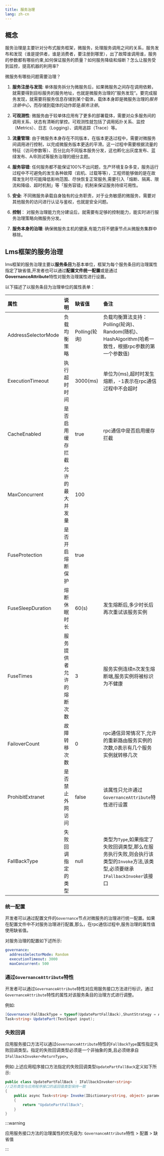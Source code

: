 ```yaml
---
title: 服务治理
lang: zh-cn
---
```


## 概念

服务治理是主要针对分布式服务框架，微服务，处理服务调用之间的关系，服务发布和发现（谁是提供者，谁是消费者，要注册到哪里），出了故障谁调用谁，服务的参数都有哪些约束,如何保证服务的质量？如何服务降级和熔断？怎么让服务受到监控，提高机器的利用率?

微服务有哪些问题需要治理？

1. **服务注册与发现**: 单体服务拆分为微服务后，如果微服务之间存在调用依赖，就需要得到目标服务的服务地址，也就是微服务治理的”服务发现“。要完成服务发现，就需要将服务信息存储到某个载体，载体本身即是微服务治理的*服务注册中心*，而存储到载体的动作即是*服务注册*。

2. **可观测性**: 微服务由于较单体应用有了更多的部署载体，需要对众多服务间的调用关系、状态有清晰的掌控。可观测性就包括了调用拓扑关系、监控（Metrics）、日志（Logging）、调用追踪（Trace）等。

3. **流量管理**: 由于微服务本身存在不同版本，在版本更迭过程中，需要对微服务间调用进行控制，以完成微服务版本更迭的平滑。这一过程中需要根据流量的特征（访问参数等）、百分比向不同版本服务分发，这也孵化出灰度发布、蓝绿发布、A/B测试等服务治理的细分主题。

4. **服务容错**: 任何服务都不能保证100%不出问题，生产环境复杂多变，服务运行过程中不可避免的发生各种故障（宕机、过载等等），工程师能够做的是在故障发生时尽可能降低影响范围、尽快恢复正常服务,需要引入「熔断、隔离、限流和降级、超时机制」等「服务容错」机制来保证服务持续可用性。

4. **安全**: 不同微服务承载自身独有的业务职责，对于业务敏感的微服务，需要对其他服务的访问进行认证与鉴权，也就是安全问题。

5. **控制**： 对服务治理能力充分建设后，就需要有足够的控制能力，能实时进行服务治理策略向微服务分发。

6. **服务本身的治理**: 确保微服务主机的健康,有能力将不健康节点从微服务集群中移除。

## Lms框架的服务治理

lms框架的服务治理主要以**服务条目**为基本单位，框架为每个服务条目的治理属性指定了缺省值,开发者也可以通过**配置文件统一配置**或是通过**GovernanceAttribute**特性对服务治理属性进行设置。

以下描述了以服务条目为治理单位的属性表单：

| 属性 | 说明 | 缺省值 |  备注 |
|:-----|:-----|:-----|:------|
| AddressSelectorMode | 负载均衡策略 | Polling(轮询) | 负载均衡算法支持：Polling(轮询)、Random(随机)、HashAlgorithm(哈希一致性，根据rpc参数的第一个参数值) |
| ExecutionTimeout | 执行超时时间 | 3000(ms) | 单位为(ms),超时时发生熔断，-1表示在rpc通信过程中不会超时 |
| CacheEnabled | 是否启用缓存拦截 | true | rpc通信中是否启用缓存拦截 |
| MaxConcurrent | 允许的最大并发量 | 100 |  |
| FuseProtection | 是否开启熔断保护  | true |  |
| FuseSleepDuration | 熔断休眠时长  | 60(s) | 发生熔断后,多少时长后再次重试该服务实例 |
| FuseTimes | 服务提供者允许的熔断次数  | 3 | 服务实例连续n次发生熔断端,服务实例将被标识为不健康 |
| FailoverCount | 故障转移次数  | 0 | rpc通信异常情况下,允许的重新路由服务实例的次数,0表示有几个服务实例就转移几次 |
| ProhibitExtranet | 是否禁止外网访问  | false | 该属性只允许通过`GovernanceAttribute`特性进行设置 |
| FallBackType | 失败回调指定的类型  | null | 类型为`Type`,如果指定了失败回调类型,那么在服务执行失败,则会执行该类型的`Invoke`方法,该类型,必须要继承`IFallbackInvoker`该接口 |


### 统一配置

开发者可以通过配置文件的`Governance`节点对微服务的治理进行统一配置。如果在配置文件中不对服务治理进行配置,那么，在rpc通信过程中,服务治理的属性值使用缺省值。

对服务治理的配置如下述所示:

```yaml
governance:
  addressSelectorMode: Random
  executionTimeout: 3000
  maxConcurrent: 500
```

### 通过`GovernanceAttribute`特性

开发者可以通过`GovernanceAttribute`特性对应用服务接口方法进行标识，通过`GovernanceAttribute`特性的属性对该服务条目的治理方式进行调整。

例如:

```csharp
[Governance(FallBackType = typeof(UpdatePartFallBack),ShuntStrategy = AddressSelectorMode.HashAlgorithm)]
Task<string> UpdatePart(TestInput input);

```

### 失败回调

应用服务接口方法可以通过`GovernanceAttribute`特性的`FallBackType`属性指定失败回调类型。指定的失败回调类型必须是一个非抽象的类,且必须继承自`IFallbackInvoker<ReturnType>`。

例如:上述应用程序接口方法指定的失败回调类型`UpdatePartFallBack`定义如下所示:

```csharp
public class UpdatePartFallBack : IFallbackInvoker<string> 
//泛形类型与应用程序接口的返回值类型保持一致
{
    public async Task<string> Invoke(IDictionary<string, object> parameters)
    {
        return "UpdatePartFallBack";
    }
}

```

:::warning

应用服务接口方法的治理属性的优先级为: `GovernanceAttribute`特性 > 配置 > 缺省值

:::